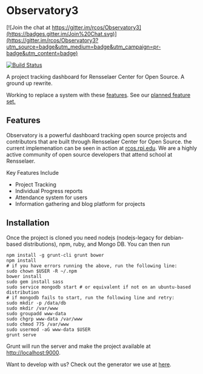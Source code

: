 Observatory3
============

[![Join the chat at https://gitter.im/rcos/Observatory3](https://badges.gitter.im/Join%20Chat.svg)](https://gitter.im/rcos/Observatory3?utm_source=badge&utm_medium=badge&utm_campaign=pr-badge&utm_content=badge)

[![Build Status](https://travis-ci.org/rcos/Observatory3.svg?branch=master)](https://travis-ci.org/rcos/Observatory3)

A project tracking dashboard for Rensselaer Center for Open Source. A ground up rewrite.

Working to replace a system with these [features](docs/Legacy_Features.md).
See our [planned feature set.](docs/Feature_Requirements.md)

Features
--------

Observatory is a powerful dashboard tracking open source projects and contributors that are built through Rensselaer Center for Open Source. the current implemenation can be seen in action at [rcos.rpi.edu](http://rcos.rpi.edu). We are a highly active community of open source developers that attend school at Rensselaer.

Key Features Include

- Project Tracking
- Individual Progress reports
- Attendance system for users
- Information gathering and blog platform for projects

Installation
------------

Once the project is cloned you need nodejs (nodejs-legacy for debian-based distributions), npm, ruby, and Mongo DB. You can then run
```
npm install -g grunt-cli grunt bower
npm install
# if you have errors running the above, run the following line:
sudo chown $USER -R ~/.npm
bower install
sudo gem install sass
sudo service mongodb start # or equivalent if not on an ubuntu-based distribution
# if mongodb fails to start, run the following line and retry:
sudo mkdir -p /data/db
sudo mkdir /var/www
sudo groupadd www-data
sudo chgrp www-data /var/www
sudo chmod 775 /var/www
sudo usermod -aG www-data $USER
grunt serve
```

Grunt will run the server and make the project available at [http://localhost:9000](http://localhost:9000). 

Want to develop with us? Check out the generator we use at [here](https://github.com/DaftMonk/generator-angular-fullstack). 
